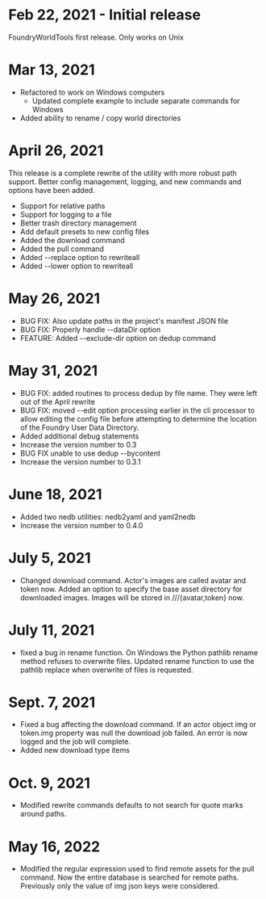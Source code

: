 # Feb 22, 2021 - Initial release

FoundryWorldTools first release. Only works on Unix

# Mar 13, 2021

- Refactored to work on Windows computers
  - Updated complete example to include separate commands for Windows
- Added ability to rename / copy world directories

# April 26, 2021

This release is a complete rewrite of the utility with more robust path
support. Better config management, logging, and new commands and options have
been added.

- Support for relative paths
- Support for logging to a file
- Better trash directory management
- Add default presets to new config files
- Added the download command
- Added the pull command
- Added --replace option to rewriteall
- Added --lower option to rewriteall

# May 26, 2021

- BUG FIX: Also update paths in the project's manifest JSON file
- BUG FIX: Properly handle --dataDir option
- FEATURE: Added --exclude-dir option on dedup command

# May 31, 2021

- BUG FIX: added routines to process dedup by file name. They were left out of the April rewrite
- BUG FIX: moved --edit option processing earlier in the cli processor to allow editing the config
  file before attempting to determine the location of the Foundry User Data Directory.
- Added additional debug statements
- Increase the version number to 0.3
- BUG FIX unable to use dedup --bycontent
- Increase the version number to 0.3.1

# June 18, 2021

- Added two nedb utilities: nedb2yaml and yaml2nedb
- Increase the version number to 0.4.0

# July 5, 2021

- Changed download command. Actor's images are called avatar and token now. Added an option to specify the base asset directory for downloaded images. Images will be stored in <world-dir>/<asset-dir>/<actor-name>/{avatar,token} now.

# July 11, 2021

- fixed a bug in rename function. On Windows the Python pathlib rename method refuses to overwrite files. Updated rename function to use the pathlib replace when overwrite of files is requested.

# Sept. 7, 2021

- Fixed a bug affecting the download command. If an actor object img or token.img property was null the download job failed. An error is now logged and the job will complete.
- Added new download type items

# Oct. 9, 2021

- Modified rewrite commands defaults to not search for quote marks around paths.

# May 16, 2022

- Modified the regular expression used to find remote assets for the pull command. Now the entire database is searched for remote paths. Previously only the value of img json keys were considered.
